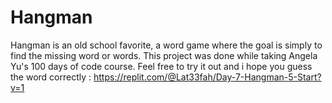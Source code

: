 # Hangman
Hangman is an old school favorite, a word game where the goal is simply to find the missing word or words.
This project was done while taking Angela Yu's 100 days of code course.
Feel free to try it out and i hope you guess the word correctly : https://replit.com/@Lat33fah/Day-7-Hangman-5-Start?v=1
